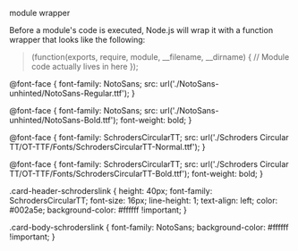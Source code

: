 module wrapper

Before a module's code is executed, Node.js will wrap it with a function wrapper that looks like the following:

> (function(exports, require, module, __filename, __dirname) {
// Module code actually lives in here
});


@font-face {
   font-family: NotoSans;
   src: url('./NotoSans-unhinted/NotoSans-Regular.ttf');
 }

 @font-face {
   font-family: NotoSans;
   src: url('./NotoSans-unhinted/NotoSans-Bold.ttf');
   font-weight: bold;
 }

 @font-face {
   font-family: SchrodersCircularTT;
   src: url('./Schroders Circular TT/OT-TTF/Fonts/SchrodersCircularTT-Normal.ttf');
 }

 @font-face {
  font-family: SchrodersCircularTT;
  src: url('./Schroders Circular TT/OT-TTF/Fonts/SchrodersCircularTT-Bold.ttf');
  font-weight: bold;
}

.card-header-schroderslink {
  height: 40px;
  font-family: SchrodersCircularTT;
  font-size: 16px;
  line-height: 1;
  text-align: left;
  color: #002a5e;
  background-color: #ffffff !important;
}

.card-body-schroderslink {
  font-family: NotoSans;
  background-color: #ffffff !important;
}
